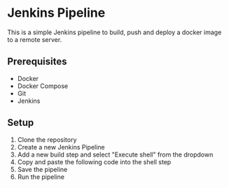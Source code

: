 # Jenkins Pipeline 

This is a simple Jenkins pipeline to build, push and deploy a docker image to a remote server.

## Prerequisites

- Docker
- Docker Compose
- Git
- Jenkins

## Setup

1. Clone the repository
2. Create a new Jenkins Pipeline
3. Add a new build step and select "Execute shell" from the dropdown
4. Copy and paste the following code into the shell step
5. Save the pipeline
6. Run the pipeline

